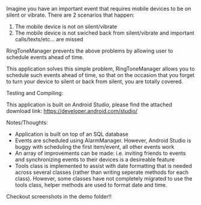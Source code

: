 Imagine you have an important event that requires mobile devices to be on silent or vibrate.
There are 2 scenarios that happen:
  1. The mobile device is not on silent/vibrate
  2. The mobile device is not swiched back from silent/vibrate and important calls/texts/etc... are missed 
  
RingToneManager prevents the above problems by allowing user to schedule events ahead of time.

This application solves this simple problem, RingToneManager allows you to schedule such events ahead of time, so that on the occasion that you forget to turn your device to silent or back from silent, you are totally covered.

Testing and Compiling:

This application is built on Android Studio, please find the attached download link: https://developer.android.com/studio/


Notes/Thoughts:

- Application is built on top of an SQL database
- Events are scheduled using AlarmManager. However, Android Studio is buggy with scheduling the first item/event, all other
events work
- An array of improvements can be made: i.e. inviting friends to events and synchronizing events to their
devices is a desireable feature
- Tools class is implemented to assist with date formatting that is needed across several classes 
(rather than writing seperate methods for each class). However, some classes have not completely migrated to use the 
tools class, helper methods are used to format date and time.


Checkout screenshots in the demo folder!!



